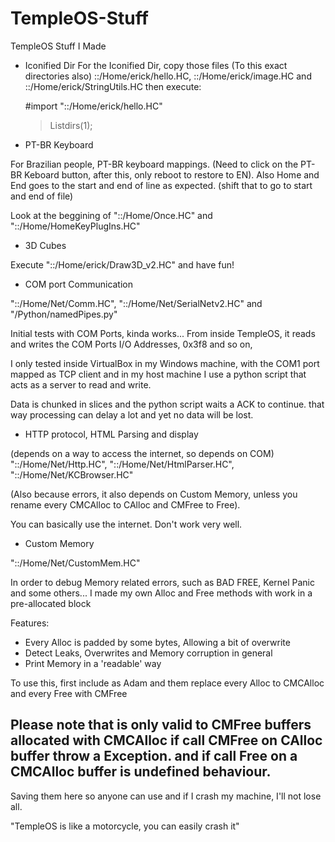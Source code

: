 # TempleOS-Stuff
TempleOS Stuff I Made

* Iconified Dir
For the Iconified Dir, copy those files (To this exact directories also) ::/Home/erick/hello.HC, ::/Home/erick/image.HC and ::/Home/erick/StringUtils.HC
then execute:

  #import "::/Home/erick/hello.HC"

  >Listdirs(1);

* PT-BR Keyboard

For Brazilian people, PT-BR keyboard mappings. (Need to click on the PT-BR Keboard button, after this, only reboot to restore to EN).
Also Home and End goes to the start and end of line as expected. (shift that to go to start and end of file)

Look at the beggining of "::/Home/Once.HC" and  "::/Home/HomeKeyPlugIns.HC"

* 3D Cubes

Execute "::/Home/erick/Draw3D_v2.HC" and have fun!

* COM port Communication

"::/Home/Net/Comm.HC", "::/Home/Net/SerialNetv2.HC" and "/Python/namedPipes.py"

Initial tests with COM Ports, kinda works...
From inside TempleOS, it reads and writes the COM Ports I/O Addresses, 0x3f8 and so on,

I only tested inside VirtualBox in my Windows machine, with the COM1 port mapped as TCP client
and in my host machine I use a python script that acts as a server to read and write.

Data is chunked in slices and the python script waits a ACK to continue. that way
processing can delay a lot and yet no data will be lost.

* HTTP protocol, HTML Parsing and display

(depends on a way to access the internet, so depends on COM)
"::/Home/Net/Http.HC", "::/Home/Net/HtmlParser.HC", "::/Home/Net/KCBrowser.HC"

(Also because errors, it also depends on Custom Memory, unless you rename every CMCAlloc to CAlloc and CMFree to Free).

You can basically use the internet. Don't work very well.

* Custom Memory

"::/Home/Net/CustomMem.HC"

In order to debug Memory related errors, such as BAD FREE, Kernel Panic and some others...
I made my own Alloc and Free methods with work in a pre-allocated block

Features:

- Every Alloc is padded by some bytes, Allowing a bit of overwrite
- Detect Leaks, Overwrites and Memory corruption in general
- Print Memory in a 'readable' way

To use this, first include as Adam and them replace every Alloc to CMCAlloc and every Free with CMFree

Please note that is only valid to CMFree buffers allocated with CMCAlloc
if call CMFree on CAlloc buffer throw a Exception.
and if call Free on a CMCAlloc buffer is undefined behaviour.
---

Saving them here so anyone can use and if I crash my machine, I'll not lose all.

"TempleOS is like a motorcycle, you can easily crash it"
